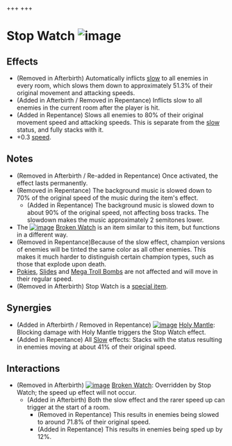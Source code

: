 +++
+++

 # Stop Watch ![image](/image/Stop_Watch.png) 

Effects
---------


* (Removed in Afterbirth) Automatically inflicts [slow](/wiki/Slow "Slow") to all enemies in every room, which slows them down to approximately 51.3% of their original movement and attacking speeds.
* (Added in Afterbirth / Removed in Repentance) Inflicts slow to all enemies in the current room after the player is hit.
* (Added in Repentance) Slows all enemies to 80% of their original movement speed and attacking speeds. This is separate from the [slow](/wiki/Slow "Slow") status, and fully stacks with it.
* +0.3 [speed](/wiki/Speed "Speed").


Notes
-------


* (Removed in Afterbirth / Re-added in Repentance) Once activated, the effect lasts permanently.
* (Removed in Repentance) The background music is slowed down to 70% of the original speed of the music during the item's effect.
	+ (Added in Repentance) The background music is slowed down to about 90% of the original speed, not affecting boss tracks. The slowdown makes the music approximately 2 semitones lower.
* The [![image](/image/Broken_Watch.png)](/wiki/Broken_Watch "Broken Watch") [Broken Watch](/wiki/Broken_Watch "Broken Watch") is an item similar to this item, but functions in a different way.
* (Removed in Repentance)Because of the slow effect, champion versions of enemies will be tinted the same color as all other enemies. This makes it much harder to distinguish certain champion types, such as those that explode upon death.
* [Pokies](/wiki/Poky "Poky"), [Slides](/wiki/Slide "Slide") and [Mega Troll Bombs](/wiki/Mega_Troll_Bomb "Mega Troll Bomb") are not affected and will move in their regular speed.
* (Removed in Afterbirth) Stop Watch is a [special item](/wiki/Special_item "Special item").


Synergies
-----------


* (Added in Afterbirth / Removed in Repentance) [![image](/image/Holy_Mantle.png)](/wiki/Holy_Mantle "Holy Mantle") [Holy Mantle](/wiki/Holy_Mantle "Holy Mantle"): Blocking damage with Holy Mantle triggers the Stop Watch effect.
* (Added in Repentance) All [Slow](/wiki/Slow "Slow") effects: Stacks with the status resulting in enemies moving at about 41% of their original speed.


Interactions
--------------


* (Removed in Afterbirth) [![image](/image/Broken_Watch.png)](/wiki/Broken_Watch "Broken Watch") [Broken Watch](/wiki/Broken_Watch "Broken Watch"): Overridden by Stop Watch; the speed up effect will not occur.
	+ (Added in Afterbirth) Both the slow effect and the rarer speed up can trigger at the start of a room.
		- (Removed in Repentance) This results in enemies being slowed to around 71.8% of their original speed.
		- (Added in Repentance) This results in enemies being sped up by 12%.


